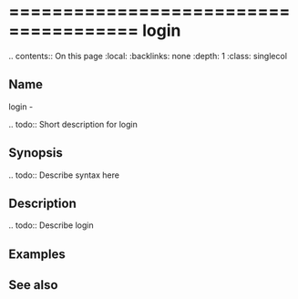 

======================================
login
======================================

.. contents:: On this page
    :local:
    :backlinks: none
    :depth: 1
    :class: singlecol

Name
----
login - 

.. todo::
    Short description for login

Synopsis
--------
.. todo::
   Describe syntax here

Description
-----------
.. todo::
    Describe login

Examples
--------

See also
--------

